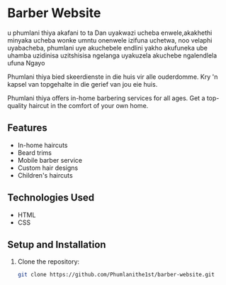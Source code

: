 
# Barber Website
u phumlani thiya akafani to ta Dan uyakwazi ucheba enwele,akakhethi minyaka ucheba wonke umntu onenwele izifuna uchetwa, noo velaphi uyabacheba, phumlani uye akuchebele endlini yakho akufuneka ube uhamba uzidinisa uzitshisisa ngelanga uyakuzela akuchebe ngalendlela ufuna Ngayo 

Phumlani thiya bied skeerdienste in die huis vir alle ouderdomme. Kry 'n kapsel van topgehalte in die gerief van jou eie huis.

Phumlani thiya offers  in-home barbering services for all ages. Get a top-quality haircut in the comfort of your own home.

## Features

- In-home haircuts
- Beard trims
- Mobile barber service
- Custom hair designs
- Children's haircuts

## Technologies Used

- HTML
- CSS

## Setup and Installation

1. Clone the repository:
   ```bash
   git clone https://github.com/Phumlanithe1st/barber-website.git
